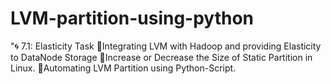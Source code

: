 # LVM-partition-using-python
"🌀 7.1: Elasticity Task 🔅Integrating LVM with Hadoop and  providing Elasticity to DataNode Storage 🔅Increase or Decrease the Size of Static Partition in Linux. 🔅Automating LVM Partition using Python-Script.  
